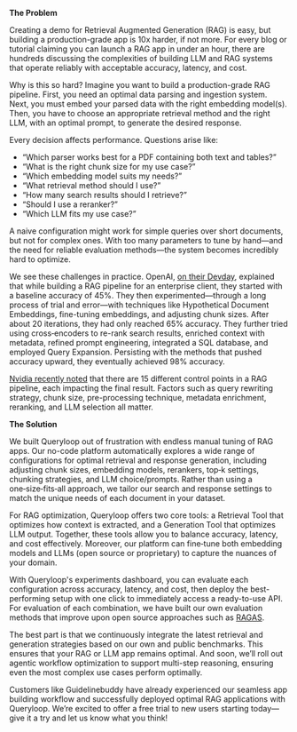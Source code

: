 **The Problem**

Creating a demo for Retrieval Augmented Generation (RAG) is easy, but building a production-grade app is 10x harder, if not more. For every blog or tutorial claiming you can launch a RAG app in under an hour, there are hundreds discussing the complexities of building LLM and RAG systems that operate reliably with acceptable accuracy, latency, and cost.

Why is this so hard? Imagine you want to build a production-grade RAG pipeline. First, you need an optimal data parsing and ingestion system. Next, you must embed your parsed data with the right embedding model(s). Then, you have to choose an appropriate retrieval method and the right LLM, with an optimal prompt, to generate the desired response.

Every decision affects performance. Questions arise like:  
- “Which parser works best for a PDF containing both text and tables?”  
- “What is the right chunk size for my use case?”  
- “Which embedding model suits my needs?”  
- “What retrieval method should I use?”  
- “How many search results should I retrieve?”  
- “Should I use a reranker?”  
- “Which LLM fits my use case?”  

A naive configuration might work for simple queries over short documents, but not for complex ones. With too many parameters to tune by hand—and the need for reliable evaluation methods—the system becomes incredibly hard to optimize.

We see these challenges in practice. OpenAI, [on their Devday](https://www.youtube.com/watch?v=ahnGLM-RC1Y), explained that while building a RAG pipeline for an enterprise client, they started with a baseline accuracy of 45%. They then experimented—through a long process of trial and error—with techniques like Hypothetical Document Embeddings, fine-tuning embeddings, and adjusting chunk sizes. After about 20 iterations, they had only reached 65% accuracy. They further tried using cross‑encoders to re-rank search results, enriched context with metadata, refined prompt engineering, integrated a SQL database, and employed Query Expansion. Persisting with the methods that pushed accuracy upward, they eventually achieved 98% accuracy.

[Nvidia recently noted](https://arxiv.org/html/2407.07858v1) that there are 15 different control points in a RAG pipeline, each impacting the final result. Factors such as query rewriting strategy, chunk size, pre-processing technique, metadata enrichment, reranking, and LLM selection all matter. 

**The Solution**

We built Queryloop out of frustration with endless manual tuning of RAG apps. Our no-code platform automatically explores a wide range of configurations for optimal retrieval and response generation, including adjusting chunk sizes, embedding models, rerankers, top‑k settings, chunking strategies, and LLM choice/prompts. Rather than using a one‑size‑fits‑all approach, we tailor our search and response settings to match the unique needs of each document in your dataset. 

For RAG optimization, Queryloop offers two core tools: a Retrieval Tool that optimizes how context is extracted, and a Generation Tool that optimizes LLM output. Together, these tools allow you to balance accuracy, latency, and cost effectively. Moreover, our platform can fine‑tune both embedding models and LLMs (open source or proprietary) to capture the nuances of your domain.

With Queryloop's experiments dashboard, you can evaluate each configuration across accuracy, latency, and cost, then deploy the best-performing setup with one click to immediately access a ready-to-use API. For evaluation of each combination, we have built our own evaluation methods that improve upon open source approaches such as [RAGAS](https://github.com/explodinggradients/ragas). 

The best part is that we continuously integrate the latest retrieval and generation strategies based on our own and public benchmarks. This ensures that your RAG or LLM app remains optimal. And soon, we’ll roll out agentic workflow optimization to support multi-step reasoning, ensuring even the most complex use cases perform optimally.

Customers like Guidelinebuddy have already experienced our seamless app building workflow and successfully deployed optimal RAG applications with Queryloop. We’re excited to offer a free trial to new users starting today—give it a try and let us know what you think!
